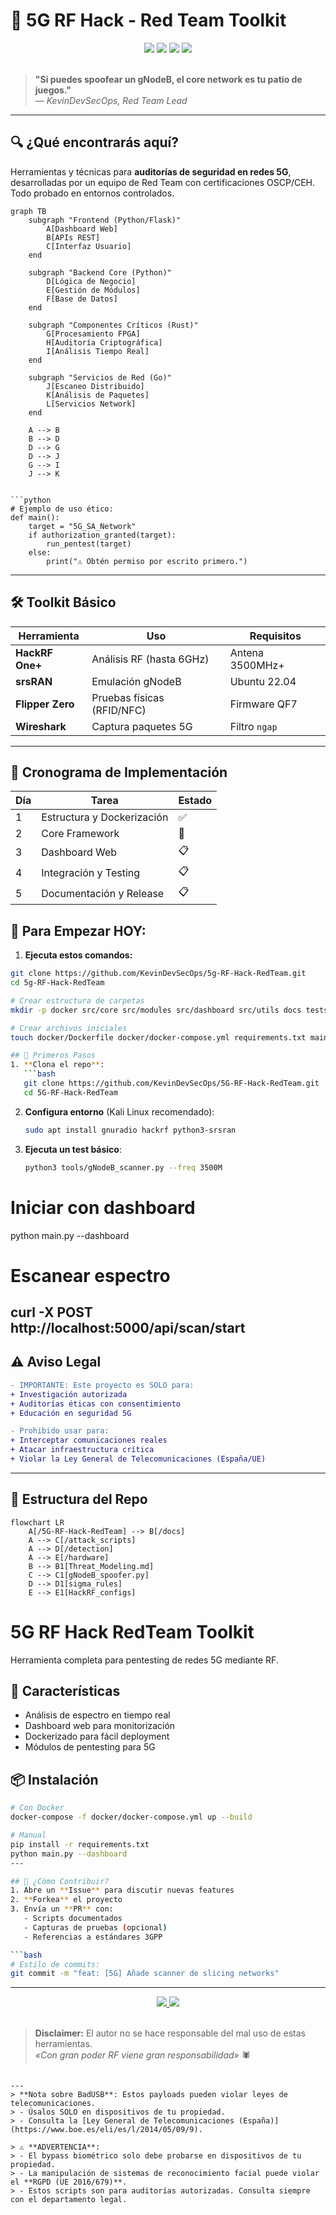 # 📡 5G RF Hack - Red Team Toolkit

<div align="center">
  <img src="https://img.shields.io/badge/5G_Hacking-Red_Team-FF0000?style=for-the-badge&logo=windowsterminal&logoColor=white">
  <img src="https://img.shields.io/badge/SDR-HackRF_One+-8A2BE2?style=for-the-badge&logo=gnuradio&logoColor=white">
  <img src="https://img.shields.io/badge/License-GPL_3.0-blue?style=for-the-badge&logo=opensourceinitiative&logoColor=white">
  <img src="https://img.shields.io/badge/OSCP-Certified-FF6600?style=for-the-badge&logo=offensive-security&logoColor=white">
</div>

<br>

> **"Si puedes spoofear un gNodeB, el core network es tu patio de juegos."**  
> *— KevinDevSecOps, Red Team Lead*

---

## 🔍 ¿Qué encontrarás aquí?
Herramientas y técnicas para **auditorías de seguridad en redes 5G**, desarrolladas por un equipo de Red Team con certificaciones OSCP/CEH. Todo probado en entornos controlados.
```mermaid
graph TB
    subgraph "Frontend (Python/Flask)"
        A[Dashboard Web]
        B[APIs REST]
        C[Interfaz Usuario]
    end
    
    subgraph "Backend Core (Python)"
        D[Lógica de Negocio]
        E[Gestión de Módulos]
        F[Base de Datos]
    end
    
    subgraph "Componentes Críticos (Rust)"
        G[Procesamiento FPGA]
        H[Auditoría Criptográfica]
        I[Análisis Tiempo Real]
    end
    
    subgraph "Servicios de Red (Go)"
        J[Escaneo Distribuido]
        K[Análisis de Paquetes]
        L[Servicios Network]
    end
    
    A --> B
    B --> D
    D --> G
    D --> J
    G --> I
    J --> K


```python
# Ejemplo de uso ético:
def main():
    target = "5G_SA_Network"
    if authorization_granted(target):
        run_pentest(target)
    else:
        print("⚠️ Obtén permiso por escrito primero.")
```

---

## 🛠️ Toolkit Básico
| Herramienta | Uso | Requisitos |
|-------------|-----|------------|
| **HackRF One+** | Análisis RF (hasta 6GHz) | Antena 3500MHz+ |
| **srsRAN** | Emulación gNodeB | Ubuntu 22.04 |
| **Flipper Zero** | Pruebas físicas (RFID/NFC) | Firmware QF7 |
| **Wireshark** | Captura paquetes 5G | Filtro `ngap` |

---

## 📅 Cronograma de Implementación

| Día | Tarea | Estado |
|-----|-------|--------|
| 1 | Estructura y Dockerización | ✅ |
| 2 | Core Framework | 🚧 |
| 3 | Dashboard Web | 📋 |
| 4 | Integración y Testing | 📋 |
| 5 | Documentación y Release | 📋 |

## 🚀 Para Empezar HOY:

1. **Ejecuta estos comandos:**
```bash
git clone https://github.com/KevinDevSecOps/5g-RF-Hack-RedTeam.git
cd 5g-RF-Hack-RedTeam

# Crear estructura de carpetas
mkdir -p docker src/core src/modules src/dashboard src/utils docs tests templates

# Crear archivos iniciales
touch docker/Dockerfile docker/docker-compose.yml requirements.txt main.py

## 📌 Primeros Pasos
1. **Clona el repo**:
   ```bash
   git clone https://github.com/KevinDevSecOps/5G-RF-Hack-RedTeam.git
   cd 5G-RF-Hack-RedTeam
   ```

2. **Configura entorno** (Kali Linux recomendado):
   ```bash
   sudo apt install gnuradio hackrf python3-srsran
   ```

3. **Ejecuta un test básico**:
   ```bash
   python3 tools/gNodeB_scanner.py --freq 3500M
   ```
# Iniciar con dashboard
python main.py --dashboard

# Escanear espectro
curl -X POST http://localhost:5000/api/scan/start
---

## ⚠️ Aviso Legal
```diff
- IMPORTANTE: Este proyecto es SOLO para:
+ Investigación autorizada
+ Auditorías éticas con consentimiento
+ Educación en seguridad 5G

- Prohibido usar para:
+ Interceptar comunicaciones reales
+ Atacar infraestructura crítica
+ Violar la Ley General de Telecomunicaciones (España/UE)
```

---

## 📂 Estructura del Repo
```mermaid
flowchart LR
    A[/5G-RF-Hack-RedTeam] --> B[/docs]
    A --> C[/attack_scripts]
    A --> D[/detection]
    A --> E[/hardware]
    B --> B1[Threat_Modeling.md]
    C --> C1[gNodeB_spoofer.py]
    D --> D1[sigma_rules]
    E --> E1[HackRF_configs]
```
# 5G RF Hack RedTeam Toolkit

Herramienta completa para pentesting de redes 5G mediante RF.

## 🚀 Características

- Análisis de espectro en tiempo real
- Dashboard web para monitorización
- Dockerizado para fácil deployment
- Módulos de pentesting para 5G

## 📦 Instalación

```bash
# Con Docker
docker-compose -f docker/docker-compose.yml up --build

# Manual
pip install -r requirements.txt
python main.py --dashboard
---

## 🤝 ¿Cómo Contribuir?
1. Abre un **Issue** para discutir nuevas features
2. **Forkea** el proyecto
3. Envía un **PR** con:
   - Scripts documentados
   - Capturas de pruebas (opcional)
   - Referencias a estándares 3GPP

```bash
# Estilo de commits:
git commit -m "feat: [5G] Añade scanner de slicing networks"
```

---

<div align="center">
  <a href="https://github.com/KevinDevSecOps/5G-RF-Hack-RedTeam/issues">
    <img src="https://img.shields.io/badge/¿Preguntas?-Abrir_Issue-FF6600?style=for-the-badge&logo=github">
  </a>
  <a href="https://twitter.com/TuUsuario">
    <img src="https://img.shields.io/badge/Contacto-DM_@TuUsuario-1DA1F2?style=for-the-badge&logo=twitter">
  </a>
</div>

<br>

> **Disclaimer:** El autor no se hace responsable del mal uso de estas herramientas.  
> *«Con gran poder RF viene gran responsabilidad»* 🕷️
```

---
> **Nota sobre BadUSB**: Estos payloads pueden violar leyes de telecomunicaciones.  
> - Úsalos SOLO en dispositivos de tu propiedad.  
> - Consulta la [Ley General de Telecomunicaciones (España)](https://www.boe.es/eli/es/l/2014/05/09/9).

> ⚠️ **ADVERTENCIA**:  
> - El bypass biométrico solo debe probarse en dispositivos de tu propiedad.  
> - La manipulación de sistemas de reconocimiento facial puede violar el **RGPD (UE 2016/679)**.  
> - Estos scripts son para auditorías autorizadas. Consulta siempre con el departamento legal.
